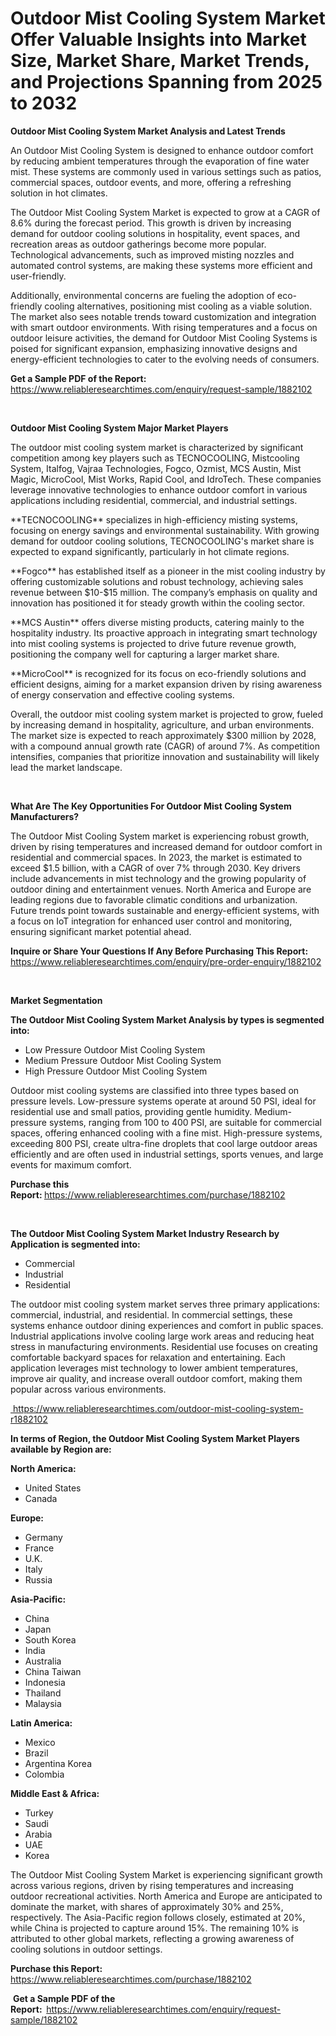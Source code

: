 <p><h1>Outdoor Mist Cooling System Market Offer Valuable Insights into Market Size, Market Share, Market Trends, and Projections Spanning from 2025 to 2032</h1></p><p><strong>Outdoor Mist Cooling System Market Analysis and Latest Trends</strong></p>
<p><p>An Outdoor Mist Cooling System is designed to enhance outdoor comfort by reducing ambient temperatures through the evaporation of fine water mist. These systems are commonly used in various settings such as patios, commercial spaces, outdoor events, and more, offering a refreshing solution in hot climates. </p><p>The Outdoor Mist Cooling System Market is expected to grow at a CAGR of 8.6% during the forecast period. This growth is driven by increasing demand for outdoor cooling solutions in hospitality, event spaces, and recreation areas as outdoor gatherings become more popular. Technological advancements, such as improved misting nozzles and automated control systems, are making these systems more efficient and user-friendly. </p><p>Additionally, environmental concerns are fueling the adoption of eco-friendly cooling alternatives, positioning mist cooling as a viable solution. The market also sees notable trends toward customization and integration with smart outdoor environments. With rising temperatures and a focus on outdoor leisure activities, the demand for Outdoor Mist Cooling Systems is poised for significant expansion, emphasizing innovative designs and energy-efficient technologies to cater to the evolving needs of consumers.</p></p>
<p><strong>Get a Sample PDF of the Report:&nbsp;</strong> <a href="https://www.reliableresearchtimes.com/enquiry/request-sample/1882102?utm_campaign=3043&utm_medium=2&utm_source=Github&utm_content=ia&utm_term=16042025&utm_id=outdoor-mist-cooling-system">https://www.reliableresearchtimes.com/enquiry/request-sample/1882102</a></p>
<p>&nbsp;</p>
<p><strong>Outdoor Mist Cooling System Major Market Players</strong></p>
<p><p>The outdoor mist cooling system market is characterized by significant competition among key players such as TECNOCOOLING, Mistcooling System, Italfog, Vajraa Technologies, Fogco, Ozmist, MCS Austin, Mist Magic, MicroCool, Mist Works, Rapid Cool, and IdroTech. These companies leverage innovative technologies to enhance outdoor comfort in various applications including residential, commercial, and industrial settings.</p><p>**TECNOCOOLING** specializes in high-efficiency misting systems, focusing on energy savings and environmental sustainability. With growing demand for outdoor cooling solutions, TECNOCOOLING's market share is expected to expand significantly, particularly in hot climate regions.</p><p>**Fogco** has established itself as a pioneer in the mist cooling industry by offering customizable solutions and robust technology, achieving sales revenue between $10-$15 million. The company’s emphasis on quality and innovation has positioned it for steady growth within the cooling sector.</p><p>**MCS Austin** offers diverse misting products, catering mainly to the hospitality industry. Its proactive approach in integrating smart technology into mist cooling systems is projected to drive future revenue growth, positioning the company well for capturing a larger market share.</p><p>**MicroCool** is recognized for its focus on eco-friendly solutions and efficient designs, aiming for a market expansion driven by rising awareness of energy conservation and effective cooling systems. </p><p>Overall, the outdoor mist cooling system market is projected to grow, fueled by increasing demand in hospitality, agriculture, and urban environments. The market size is expected to reach approximately $300 million by 2028, with a compound annual growth rate (CAGR) of around 7%. As competition intensifies, companies that prioritize innovation and sustainability will likely lead the market landscape.</p></p>
<p>&nbsp;</p>
<p><strong>What Are The Key Opportunities For Outdoor Mist Cooling System Manufacturers?</strong></p>
<p><p>The Outdoor Mist Cooling System market is experiencing robust growth, driven by rising temperatures and increased demand for outdoor comfort in residential and commercial spaces. In 2023, the market is estimated to exceed $1.5 billion, with a CAGR of over 7% through 2030. Key drivers include advancements in mist technology and the growing popularity of outdoor dining and entertainment venues. North America and Europe are leading regions due to favorable climatic conditions and urbanization. Future trends point towards sustainable and energy-efficient systems, with a focus on IoT integration for enhanced user control and monitoring, ensuring significant market potential ahead.</p></p>
<p><strong>Inquire or Share Your Questions If Any Before Purchasing This Report:</strong> <a href="https://www.reliableresearchtimes.com/enquiry/pre-order-enquiry/1882102?utm_campaign=3043&utm_medium=2&utm_source=Github&utm_content=ia&utm_term=16042025&utm_id=outdoor-mist-cooling-system">https://www.reliableresearchtimes.com/enquiry/pre-order-enquiry/1882102</a></p>
<p>&nbsp;</p>
<p><strong>Market Segmentation</strong></p>
<p><strong>The Outdoor Mist Cooling System Market Analysis by types is segmented into:</strong></p>
<p><ul><li>Low Pressure Outdoor Mist Cooling System</li><li>Medium Pressure Outdoor Mist Cooling System</li><li>High Pressure Outdoor Mist Cooling System</li></ul></p>
<p><p>Outdoor mist cooling systems are classified into three types based on pressure levels. Low-pressure systems operate at around 50 PSI, ideal for residential use and small patios, providing gentle humidity. Medium-pressure systems, ranging from 100 to 400 PSI, are suitable for commercial spaces, offering enhanced cooling with a fine mist. High-pressure systems, exceeding 800 PSI, create ultra-fine droplets that cool large outdoor areas efficiently and are often used in industrial settings, sports venues, and large events for maximum comfort.</p></p>
<p><strong>Purchase this Report:&nbsp;</strong><a href="https://www.reliableresearchtimes.com/purchase/1882102?utm_campaign=3043&utm_medium=2&utm_source=Github&utm_content=ia&utm_term=16042025&utm_id=outdoor-mist-cooling-system">https://www.reliableresearchtimes.com/purchase/1882102</a></p>
<p>&nbsp;</p>
<p><strong>The Outdoor Mist Cooling System Market Industry Research by Application is segmented into:</strong></p>
<p><ul><li>Commercial</li><li>Industrial</li><li>Residential</li></ul></p>
<p><p>The outdoor mist cooling system market serves three primary applications: commercial, industrial, and residential. In commercial settings, these systems enhance outdoor dining experiences and comfort in public spaces. Industrial applications involve cooling large work areas and reducing heat stress in manufacturing environments. Residential use focuses on creating comfortable backyard spaces for relaxation and entertaining. Each application leverages mist technology to lower ambient temperatures, improve air quality, and increase overall outdoor comfort, making them popular across various environments.</p></p>
<p><a href="https://www.reliableresearchtimes.com/outdoor-mist-cooling-system-r1882102?utm_campaign=3043&utm_medium=2&utm_source=Github&utm_content=ia&utm_term=16042025&utm_id=outdoor-mist-cooling-system">&nbsp;https://www.reliableresearchtimes.com/outdoor-mist-cooling-system-r1882102</a></p>
<p><strong>In terms of Region, the Outdoor Mist Cooling System Market Players available by Region are:</strong></p>
<p>
    <p> <strong> North America: </strong>
        <ul>
            <li>United States</li>
            <li>Canada</li>
        </ul>
        </p> 
    <p> <strong> Europe: </strong>
        <ul>
            <li>Germany</li>
            <li>France</li>
            <li>U.K.</li>
            <li>Italy</li>
            <li>Russia</li>
        </ul>
        </p> 
    <p> <strong> Asia-Pacific: </strong>
        <ul>
            <li>China</li>
            <li>Japan</li>
            <li>South Korea</li>
            <li>India</li>
            <li>Australia</li>
            <li>China Taiwan</li>
            <li>Indonesia</li>
            <li>Thailand</li>
            <li>Malaysia</li>
        </ul>
        </p> 
    <p> <strong> Latin America: </strong>
        <ul>
            <li>Mexico</li>
            <li>Brazil</li>
            <li>Argentina Korea</li>
            <li>Colombia</li>
        </ul>
        </p> 
    <p> <strong> Middle East & Africa: </strong>
        <ul>
            <li>Turkey</li>
            <li>Saudi</li>
            <li>Arabia</li>
            <li>UAE</li>
            <li>Korea</li>
        </ul>
    </p>
    </p>
<p><p>The Outdoor Mist Cooling System Market is experiencing significant growth across various regions, driven by rising temperatures and increasing outdoor recreational activities. North America and Europe are anticipated to dominate the market, with shares of approximately 30% and 25%, respectively. The Asia-Pacific region follows closely, estimated at 20%, while China is projected to capture around 15%. The remaining 10% is attributed to other global markets, reflecting a growing awareness of cooling solutions in outdoor settings.</p></p>
<p><strong>Purchase this Report: </strong><a href="https://www.reliableresearchtimes.com/purchase/1882102?utm_campaign=3043&utm_medium=2&utm_source=Github&utm_content=ia&utm_term=16042025&utm_id=outdoor-mist-cooling-system">https://www.reliableresearchtimes.com/purchase/1882102</a></p>
<p>&nbsp;<strong>Get a Sample PDF of the Report:&nbsp;&nbsp;</strong><a href="https://www.reliableresearchtimes.com/enquiry/request-sample/1882102?utm_campaign=3043&utm_medium=2&utm_source=Github&utm_content=ia&utm_term=16042025&utm_id=outdoor-mist-cooling-system">https://www.reliableresearchtimes.com/enquiry/request-sample/1882102</a></p>
<p><strong></strong></p>
<p><p></p><p></p><p></p></p>